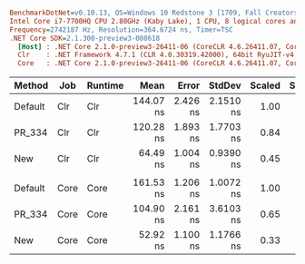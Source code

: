 ``` ini

BenchmarkDotNet=v0.10.13, OS=Windows 10 Redstone 3 [1709, Fall Creators Update] (10.0.16299.371)
Intel Core i7-7700HQ CPU 2.80GHz (Kaby Lake), 1 CPU, 8 logical cores and 4 physical cores
Frequency=2742187 Hz, Resolution=364.6724 ns, Timer=TSC
.NET Core SDK=2.1.300-preview3-008618
  [Host] : .NET Core 2.1.0-preview3-26411-06 (CoreCLR 4.6.26411.07, CoreFX 4.6.26411.06), 64bit RyuJIT
  Clr    : .NET Framework 4.7.1 (CLR 4.0.30319.42000), 64bit RyuJIT-v4.7.2633.0
  Core   : .NET Core 2.1.0-preview3-26411-06 (CoreCLR 4.6.26411.07, CoreFX 4.6.26411.06), 64bit RyuJIT


```
|  Method |  Job | Runtime |      Mean |    Error |    StdDev | Scaled | ScaledSD |  Gen 0 | Allocated |
|-------- |----- |-------- |----------:|---------:|----------:|-------:|---------:|-------:|----------:|
| Default |  Clr |     Clr | 144.07 ns | 2.426 ns | 2.1510 ns |   1.00 |     0.00 | 0.0355 |     112 B |
|  PR_334 |  Clr |     Clr | 120.28 ns | 1.893 ns | 1.7703 ns |   0.84 |     0.02 | 0.0126 |      40 B |
|     New |  Clr |     Clr |  64.49 ns | 1.004 ns | 0.9390 ns |   0.45 |     0.01 | 0.0126 |      40 B |
|         |      |         |           |          |           |        |          |        |           |
| Default | Core |    Core | 161.53 ns | 1.206 ns | 1.0072 ns |   1.00 |     0.00 | 0.0355 |     112 B |
|  PR_334 | Core |    Core | 104.90 ns | 2.161 ns | 3.6103 ns |   0.65 |     0.02 | 0.0126 |      40 B |
|     New | Core |    Core |  52.92 ns | 1.100 ns | 1.1766 ns |   0.33 |     0.01 | 0.0127 |      40 B |
